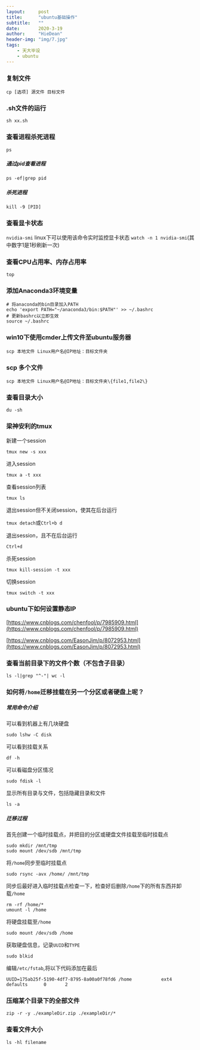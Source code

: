```yaml
---
layout:     post
title:      "ubuntu基础操作"
subtitle:   ""
date:       2020-3-19
author:     "HieDean"
header-img: "img/7.jpg"
tags:
    - 天大毕设
    - ubuntu
---
```

### 复制文件
`cp [选项] 源文件 目标文件`

### .sh文件的运行
`sh xx.sh`

### 查看进程杀死进程
`ps`

##### 通过pid查看进程
`ps -ef|grep pid`

##### 杀死进程
`kill -9 [PID]`

### 查看显卡状态
`nvidia-smi`
linux下可以使用该命令实时监控显卡状态
`watch -n 1 nvidia-smi`(其中数字1是1秒刷新一次)

### 查看CPU占用率、内存占用率
`top`

### 添加Anaconda3环境变量
```
# 将anaconda的bin目录加入PATH
echo 'export PATH="~/anaconda3/bin:$PATH"' >> ~/.bashrc
# 更新bashrc以立即生效
source ~/.bashrc
```

### win10下使用cmder上传文件至ubuntu服务器
`scp 本地文件 Linux用户名@IP地址：目标文件夹`

### scp 多个文件
`scp 本地文件 Linux用户名@IP地址：目标文件夹\{file1,file2\}`

### 查看目录大小
`du -sh`

### 梁神安利的tmux
新建一个session

`tmux new -s xxx`

进入session

`tmux a -t xxx`

查看session列表

`tmux ls`

退出session但不关闭session，使其在后台运行

`tmux detach`或`Ctrl+b d`

退出session，且不在后台运行

`Ctrl+d`

杀死session

`tmux kill-session -t xxx`

切换session

`tmux switch -t xxx`

### ubuntu下如何设置静态IP

[https://www.cnblogs.com/chenfool/p/7985909.html](https://www.cnblogs.com/chenfool/p/7985909.html)

[https://www.cnblogs.com/EasonJim/p/8072953.html](https://www.cnblogs.com/EasonJim/p/8072953.html)


### 查看当前目录下的文件个数（不包含子目录）
`ls -l|grep "^-"| wc -l`


### 如何将`/home`迁移挂载在另一个分区或者硬盘上呢？
##### 常用命令介绍
可以看到机器上有几块硬盘

`sudo lshw -C disk`

可以看到挂载关系

`df -h`

可以看磁盘分区情况

`sudo fdisk -l`

显示所有目录与文件，包括隐藏目录和文件

`ls -a`

##### 迁移过程
首先创建一个临时挂载点，并把目的分区或硬盘文件挂载至临时挂载点
```
sudo mkdir /mnt/tmp
sudo mount /dev/sdb /mnt/tmp
```

将`/home`同步至临时挂载点

`sudo rsync -avx /home/ /mnt/tmp`

同步后最好进入临时挂载点检查一下，检查好后删除`/home`下的所有东西并卸载`/home`
```
rm -rf /home/*  
umount -l /home
```

将硬盘挂载至`/home`

`sudo mount /dev/sdb /home`

获取硬盘信息，记录`UUID`和`TYPE`

`sudo blkid`

编辑`/etc/fstab`,将以下代码添加在最后

`UUID=175ab25f-5190-4df7-8795-8a00a0f78fd6 /home           ext4    defaults      0       2`

### 压缩某个目录下的全部文件
`zip -r -y ./exampleDir.zip ./exampleDir/*`

### 查看文件大小
`ls -hl filename`

